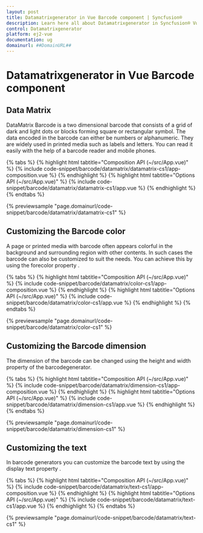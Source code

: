 ```yaml
---
layout: post
title: Datamatrixgenerator in Vue Barcode component | Syncfusion®
description: Learn here all about Datamatrixgenerator in Syncfusion® Vue Barcode component of Syncfusion Essential® JS 2 and more.
control: Datamatrixgenerator 
platform: ej2-vue
documentation: ug
domainurl: ##DomainURL##
---
```


# Datamatrixgenerator in Vue Barcode component

## Data Matrix

DataMatrix Barcode is a two dimensional barcode that consists of a grid of dark and light dots or blocks forming square or rectangular symbol. The data encoded in the barcode can either be numbers or alphanumeric. They are widely used in printed media such as labels and letters. You can read it easily with the help of a barcode reader and mobile phones.

{% tabs %}
{% highlight html tabtitle="Composition API (~/src/App.vue)" %}
{% include code-snippet/barcode/datamatrix/datamatrix-cs1/app-composition.vue %}
{% endhighlight %}
{% highlight html tabtitle="Options API (~/src/App.vue)" %}
{% include code-snippet/barcode/datamatrix/datamatrix-cs1/app.vue %}
{% endhighlight %}
{% endtabs %}
        
{% previewsample "page.domainurl/code-snippet/barcode/datamatrix/datamatrix-cs1" %}

## Customizing the Barcode color

A page or printed media with barcode often appears colorful in the background and surrounding region with other contents. In such cases the barcode can also be customized to suit the needs. You can achieve this by using the forecolor property .

{% tabs %}
{% highlight html tabtitle="Composition API (~/src/App.vue)" %}
{% include code-snippet/barcode/datamatrix/color-cs1/app-composition.vue %}
{% endhighlight %}
{% highlight html tabtitle="Options API (~/src/App.vue)" %}
{% include code-snippet/barcode/datamatrix/color-cs1/app.vue %}
{% endhighlight %}
{% endtabs %}
        
{% previewsample "page.domainurl/code-snippet/barcode/datamatrix/color-cs1" %}

## Customizing the Barcode dimension

The dimension of the barcode can be changed using the height and width property of the barcodegenerator.

{% tabs %}
{% highlight html tabtitle="Composition API (~/src/App.vue)" %}
{% include code-snippet/barcode/datamatrix/dimension-cs1/app-composition.vue %}
{% endhighlight %}
{% highlight html tabtitle="Options API (~/src/App.vue)" %}
{% include code-snippet/barcode/datamatrix/dimension-cs1/app.vue %}
{% endhighlight %}
{% endtabs %}
        
{% previewsample "page.domainurl/code-snippet/barcode/datamatrix/dimension-cs1" %}

## Customizing the text

In barcode generators you can customize the barcode text by using the display text property .

{% tabs %}
{% highlight html tabtitle="Composition API (~/src/App.vue)" %}
{% include code-snippet/barcode/datamatrix/text-cs1/app-composition.vue %}
{% endhighlight %}
{% highlight html tabtitle="Options API (~/src/App.vue)" %}
{% include code-snippet/barcode/datamatrix/text-cs1/app.vue %}
{% endhighlight %}
{% endtabs %}
        
{% previewsample "page.domainurl/code-snippet/barcode/datamatrix/text-cs1" %}